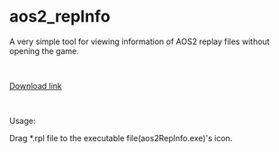 # aos2_repInfo
A very simple tool for viewing information of AOS2 replay files without opening the game.

<br>

<a href="https://github.com/RepSklvska/aos2_repInfo/raw/master/aos2RepInfo.exe">Download link</a>

<br>

Usage:

Drag *.rpl file to the executable file(aos2RepInfo.exe)'s icon.
